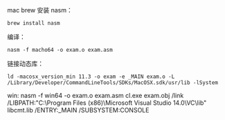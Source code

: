 mac brew 安装 nasm：

```command
brew install nasm
```

编译：

```command
nasm -f macho64 -o exam.o exam.asm
```



链接动态库：
```command
ld -macosx_version_min 11.3 -o exam -e _MAIN exam.o -L /Library/Developer/CommandLineTools/SDKs/MacOSX.sdk/usr/lib -lSystem
```

win:
nasm -f win64 -o exam.o exam.asm
 cl.exe exam.obj /link /LIBPATH:"C:\Program Files (x86)\Microsoft Visual Studio 14.0\VC\lib" libcmt.lib /ENTRY:_MAIN /SUBSYSTEM:CONSOLE